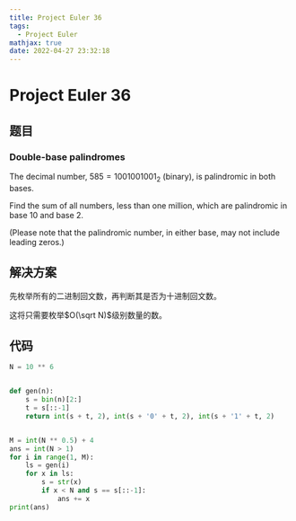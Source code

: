```yaml
---
title: Project Euler 36
tags:
  - Project Euler
mathjax: true
date: 2022-04-27 23:32:18
---
```


<escape><!-- more --></escape>

# Project Euler 36

## 题目

### Double-base palindromes

The decimal number, $585 = 1001001001_2$ (binary), is palindromic in both bases.

Find the sum of all numbers, less than one million, which are palindromic in base $10$ and base $2$.

(Please note that the palindromic number, in either base, may not include leading zeros.)

## 解决方案

先枚举所有的二进制回文数，再判断其是否为十进制回文数。

这将只需要枚举$O(\sqrt N)$级别数量的数。

## 代码

```Python
N = 10 ** 6


def gen(n):
    s = bin(n)[2:]
    t = s[::-1]
    return int(s + t, 2), int(s + '0' + t, 2), int(s + '1' + t, 2)


M = int(N ** 0.5) + 4
ans = int(N > 1)
for i in range(1, M):
    ls = gen(i)
    for x in ls:
        s = str(x)
        if x < N and s == s[::-1]:
            ans += x
print(ans)
```
